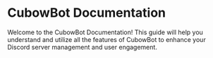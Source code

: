 # CubowBot Documentation

Welcome to the CubowBot Documentation! This guide will help you understand and utilize all the features of CubowBot to enhance your Discord server management and user engagement.
